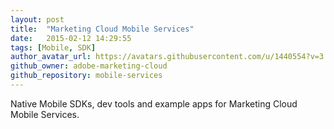 ```yaml
---
layout: post
title:  "Marketing Cloud Mobile Services"
date:   2015-02-12 14:29:55
tags: [Mobile, SDK]
author_avatar_url: https://avatars.githubusercontent.com/u/1440554?v=3
github_owner: adobe-marketing-cloud
github_repository: mobile-services
---
```


Native Mobile SDKs, dev tools and example apps for Marketing Cloud Mobile Services.